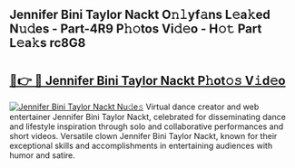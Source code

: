 ## Jennifer Bini Taylor Nackt O𝚗𝚕yf𝚊ns L𝚎a𝚔ed N𝚞𝚍es - Part-4R9 P𝚑𝚘tos Vi𝚍𝚎o - H𝚘𝚝 Part L𝚎a𝚔s rc8G8

# <h2><a href="http://kfeanov.oniu.top/?m=Jennifer+Bini+Taylor+Nackt">🔗👉 🔴 Jennifer Bini Taylor Nackt P𝚑ot𝚘𝚜 V𝚒d𝚎o</a></h2>

[![Jennifer Bini Taylor Nackt Nu𝚍e𝚜](https://i.imgur.com/0qMVB7G.gif)](http://kfeanov.oniu.top/?m=Jennifer+Bini+Taylor+Nackt)
Virtual dance creator and web entertainer Jennifer Bini Taylor Nackt, celebrated for disseminating dance and lifestyle inspiration through solo and collaborative performances and short videos. Versatile clown Jennifer Bini Taylor Nackt, known for their exceptional skills and accomplishments in entertaining audiences with humor and satire.  
